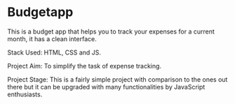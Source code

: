 # Budgetapp
This is a budget app that helps you to track your expenses for a current month, it has a clean interface.

Stack Used:
HTML, CSS and JS.

Project Aim:
To simplify the task of expense tracking.

Project Stage:
This is a fairly simple project with comparison to the ones out there but it can be upgraded with many functionalities by JavaScript enthusiasts.
